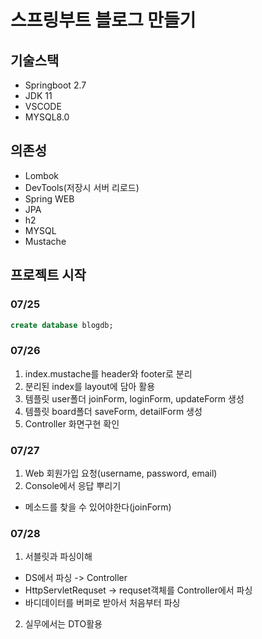 # 스프링부트 블로그 만들기

## 기술스택

- Springboot 2.7
- JDK 11
- VSCODE
- MYSQL8.0

## 의존성

- Lombok
- DevTools(저장시 서버 리로드)
- Spring WEB
- JPA
- h2
- MYSQL
- Mustache

## 프로젝트 시작

### 07/25

```sql
create database blogdb;
```

### 07/26

1. index.mustache를 header와 footer로 분리
2. 분리된 index를 layout에 담아 활용
3. 템플릿 user폴더 joinForm, loginForm, updateForm 생성
4. 템플릿 board폴더 saveForm, detailForm 생성
5. Controller 화면구현 확인

### 07/27

1. Web 회원가입 요청(username, password, email)
2. Console에서 응답 뿌리기

- 메소드를 찾을 수 있어야한다(joinForm)

### 07/28

1. 서블릿과 파싱이해

- DS에서 파싱 -> Controller
- HttpServletRequset -> requset객체를 Controller에서 파싱
- 바디데이터를 버퍼로 받아서 처음부터 파싱

2. 실무에서는 DTO활용
